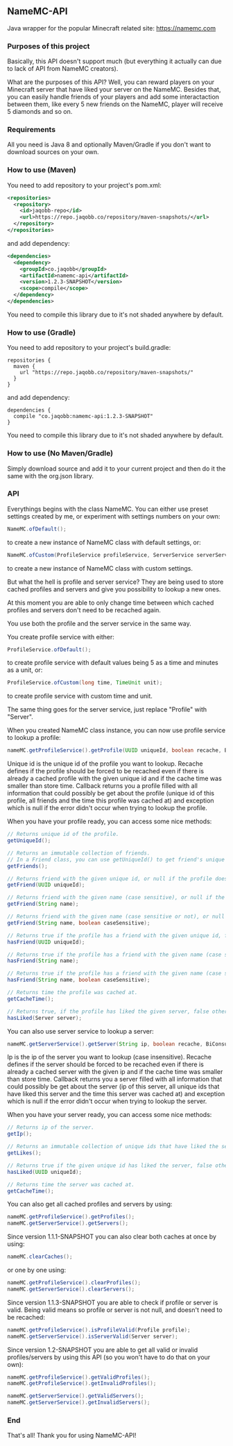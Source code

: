 ## NameMC-API
Java wrapper for the popular Minecraft related site: https://namemc.com

### Purposes of this project
Basically, this API doesn't support much (but everything it actually can due to lack of API from NameMC creators).

What are the purposes of this API? Well, you can reward players on your Minecraft server that have liked your server on the NameMC. Besides that, you can easily handle friends of your players and add some interactaction between them, like every 5 new friends on the NameMC, player will receive 5 diamonds and so on.

### Requirements
All you need is Java 8 and optionally Maven/Gradle if you don't want to download sources on your own.

### How to use (Maven)
You need to add repository to your project's pom.xml:
```xml
<repositories>
  <repository>
    <id>jaqobb-repo</id>
    <url>https://repo.jaqobb.co/repository/maven-snapshots/</url>
  </repository>
</repositories>
```
and add dependency:
```xml
<dependencies>
  <dependency>
    <groupId>co.jaqobb</groupId>
    <artifactId>namemc-api</artifactId>
    <version>1.2.3-SNAPSHOT</version>
    <scope>compile</scope>
  </dependency>
</dependencies>
```
You need to compile this library due to it's not shaded anywhere by default.

### How to use (Gradle)
You need to add repository to your project's build.gradle:
```
repositories {
  maven {
    url "https://repo.jaqobb.co/repository/maven-snapshots/"
  }
}
```
and add dependency:
```
dependencies {
  compile "co.jaqobb:namemc-api:1.2.3-SNAPSHOT"
}
```
You need to compile this library due to it's not shaded anywhere by default.

### How to use (No Maven/Gradle)
Simply download source and add it to your current project and then do it the same with the org.json library.

### API
Everythings begins with the class NameMC. You can either use preset settings created by me, or experiment with settings numbers on your own:
```java
NameMC.ofDefault();
```
to create a new instance of NameMC class with default settings, or:
```java
NameMC.ofCustom(ProfileService profileService, ServerService serverService);
```
to create a new instance of NameMC class with custom settings.

But what the hell is profile and server service? They are being used to store cached profiles and servers and give you possibility to lookup a new ones.

At this moment you are able to only change time between which cached profiles and servers don't need to be recached again.

You use both the profile and the server service in the same way.

You create profile service with either:
```java
ProfileService.ofDefault();
```
to create profile service with default values being 5 as a time and minutes as a unit, or:
```java
ProfileService.ofCustom(long time, TimeUnit unit);
```
to create profile service with custom time and unit.

The same thing goes for the server service, just replace "Profile" with "Server".

When you created NameMC class instance, you can now use profile service to lookup a profile:
```java
nameMC.getProfileService().getProfile(UUID uniqueId, boolean recache, BiConsumer<Profile, Exception> callback);
```
Unique id is the unique id of the profile you want to lookup.
Recache defines if the profile should be forced to be recached even if there is already a cached profile with the given unique id and if the cache time was smaller than store time.
Callback returns you a profile filled with all information that could possibly be get about the profile (unique id of this profile, all friends and the time this profile was cached at) and exception which is null if the error didn't occur when trying to lookup the profile.

When you have your profile ready, you can access some nice methods:
```java
// Returns unique id of the profile.
getUniqueId();

// Returns an immutable collection of friends.
// In a Friend class, you can use getUniqueId() to get friend's unique id, getName() to get friend's name, getCacheTime() to get time this friend instance was cached at, isFriendOf(Profile profile) or isFriendOf(Profile profile, boolean caseSensitive) to check the friend is on the given profile's friend list, or hasLiked(Server server) to check if the friend has liked the given server.
getFriends();

// Returns friend with the given unique id, or null if the profile doesn't have a friend with the given unique id.
getFriend(UUID uniqueId);

// Returns friend with the given name (case sensitive), or null if the profile doesn't have a friend with the given name.
getFriend(String name);

// Returns friend with the given name (case sensitive or not), or null if the profile doesn't have a friend with the given name.
getFriend(String name, boolean caseSensitive);

// Returns true if the profile has a friend with the given unique id, false otherwise.
hasFriend(UUID uniqueId);

// Returns true if the profile has a friend with the given name (case sensitive), false otherwise.
hasFriend(String name);

// Returns true if the profile has a friend with the given name (case sensitive or not), false otherwise.
hasFriend(String name, boolean caseSensitive);

// Returns time the profile was cached at.
getCacheTime();

// Returns true, if the profile has liked the given server, false otherwise.
hasLiked(Server server);
```

You can also use server service to lookup a server:
```java
nameMC.getServerService().getServer(String ip, boolean recache, BiConsumer<Server, Exception> callback);
```
Ip is the ip of the server you want to lookup (case insensitive).
Recache defines if the server should be forced to be recached even if there is already a cached server with the given ip and if the cache time was smaller than store time.
Callback returns you a server filled with all information that could possibly be get about the server (ip of this server, all unique ids that have liked this server and the time this server was cached at) and exception which is null if the error didn't occur when trying to lookup the server.

When you have your server ready, you can access some nice methods:
```java
// Returns ip of the server.
getIp();

// Returns an immutable collection of unique ids that have liked the server.
getLikes();

// Returns true if the given unique id has liked the server, false otherwise.
hasLiked(UUID uniqueId);

// Returns time the server was cached at.
getCacheTime();
```

You can also get all cached profiles and servers by using:
```java
nameMC.getProfileService().getProfiles();
nameMC.getServerService().getServers();
```

Since version 1.1.1-SNAPSHOT you can also clear both caches at once by using:
```java
nameMC.clearCaches();
```
or one by one using:
```java
nameMC.getProfileService().clearProfiles();
nameMC.getServerService().clearServers();
```

Since version 1.1.3-SNAPSHOT you are able to check if profile or server is valid. Being valid means so profile or server is not null, and doesn't need to be recached:
```java
nameMC.getProfileService().isProfileValid(Profile profile);
nameMC.getServerService().isServerValid(Server server);
```

Since version 1.2-SNAPSHOT you are able to get all valid or invalid profiles/servers by using this API (so you won't have to do that on your own):
```java
nameMC.getProfileService().getValidProfiles();
nameMC.getProfileService().getInvalidProfiles();

nameMC.getServerService().getValidServers();
nameMC.getServerService().getInvalidServers();
```

### End
That's all! Thank you for using NameMC-API!
